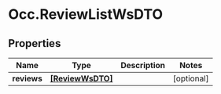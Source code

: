# Occ.ReviewListWsDTO

## Properties
Name | Type | Description | Notes
------------ | ------------- | ------------- | -------------
**reviews** | [**[ReviewWsDTO]**](ReviewWsDTO.md) |  | [optional] 


